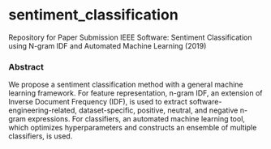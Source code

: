 # sentiment_classification

Repository for Paper Submission IEEE Software: 
Sentiment Classification using N-gram IDF and Automated Machine Learning (2019)

### Abstract
We propose a sentiment classification method with a general machine learning framework.
For feature representation, n-gram IDF, an extension of Inverse Document Frequency (IDF), is used to extract software-engineering-related, dataset-specific, positive, neutral, and negative n-gram expressions.
For classifiers, an automated machine learning tool, which optimizes hyperparameters and constructs an ensemble of multiple classifiers, is used.
